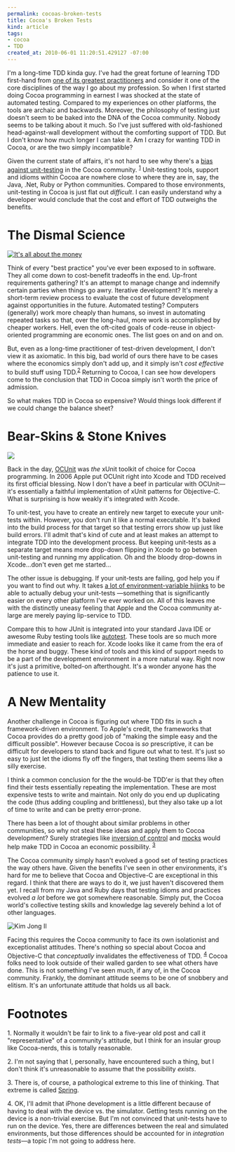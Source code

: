```yaml
--- 
permalink: cocoas-broken-tests
title: Cocoa's Broken Tests
kind: article
tags: 
- cocoa
- TDD
created_at: 2010-06-01 11:20:51.429127 -07:00
---
```


I'm a long-time TDD kinda guy. I've had the great fortune of learning TDD
first-hand from [one of its greatest practitioners](http://en.wikipedia.org/wiki/Kent_Beck "Kent Beck - Wikipedia,the free encyclopedia")
and consider it one of the core disciplines of the way I go about my
profession. So when I first started doing Cocoa programming in earnest I was
shocked at the state of automated testing. Compared to my experiences on other
platforms, the tools are archaic and backwards. Moreover, the philosophy of
testing just doesn't seem to be baked into the DNA of the Cocoa community.
Nobody seems to be talking about it much. So I've just suffered with
old-fashioned head-against-wall development without the comforting support of
TDD. But I don't know how much longer I can take it. Am I crazy for wanting
TDD in Cocoa, or are the two simply incompatible?

Given the current state of affairs, it's not hard to see why there's a 
[bias against unit-testing](http://www.wilshipley.com/blog/2005/09/unit-testing-is-teh-suck-urr.html "Call Me Fishmeal.: Unit testing is teh suck, Urr.") 
in the Cocoa community. <sup><a href="#note1">1</a></sup> Unit-testing tools,
support and idioms within Cocoa are nowhere close to where they are in, say,
the Java, .Net, Ruby or Python communities. Compared to those environments,
unit-testing in Cocoa is just flat out *difficult*. I can easily understand
why a developer would conclude that the cost and effort of TDD outweighs the
benefits.

# The Dismal Science #

[<img src="http://farm1.static.flickr.com/178/399875844_16660fd4bf_m.jpg" class="left" alt="It's all about the money">](http://www.flickr.com/photos/janbrasna/399875844/ "Currencies on Flickr - Photo Sharing!")

Think of every "best practice" you've ever been exposed to in software. They
all come down to cost-benefit tradeoffs in the end. Up-front requirements
gathering? It's an attempt to manage change and indemnify certain parties when
things go awry. Iterative development? It's merely a short-term review process
to evaluate the cost of future development against opportunities in the
future. Automated testing? Computers (generally) work more cheaply than
humans, so invest in automating repeated tasks so that, over the long-haul,
more work is accomplished by cheaper workers. Hell, even the oft-cited goals
of code-reuse in object-oriented programming are economic ones. The list goes
on and on and on.

But, even as a long-time practitioner of test-driven development, I don't view
it as axiomatic. In this big, bad world of ours there have to be cases where
the economics simply don't add up, and it simply isn't *cost effective* to
build stuff using TDD.<sup><a href="#note2">2</a></sup> Returning to
Cocoa, I can see how developers come to the conclusion that TDD in Cocoa
simply isn't worth the price of admission.

So what makes TDD in Cocoa so expensive? Would things look different if we
could change the balance sheet?

# Bear-Skins & Stone Knives #

[<img src="http://farm1.static.flickr.com/169/368093250_8fa93d209a_m.jpg" class="right"/>](http://www.flickr.com/photos/g_originals/368093250/ "working hand on Flickr - Photo Sharing!")

Back in the day, [OCUnit](http://www.sente.ch/software/ocunit/ "Sen:te - OCUnit") 
was *the* xUnit toolkit of choice for Cocoa programming. In 2006
Apple put OCUnit right into Xcode and TDD received its first official
blessing. Now I don't have a beef in particular with OCUnit&mdash;it's
essentially a faithful implementation of xUnit patterns for Objective-C. What
is surprising is how weakly it's integrated with Xcode.

To unit-test, you have to create an entirely new target to execute your
unit-tests within. However, you don't run it like a normal executable. It's
baked into the build process for that target so that testing errors show up
just like build errors. I'll admit that's kind of cute and at least makes an
attempt to integrate TDD into the development process. But keeping unit-tests
as a separate target means more drop-down flipping in Xcode to go between
unit-testing and running my application. Oh and the bloody drop-downs in
Xcode&hellip;don't even get me started&hellip;

The other issue is debugging. If your unit-tests are failing, god help you if
you want to find out why. It takes [a lot of environment-variable hijinks](http://chanson.livejournal.com/120740.html "Chris Hanson - Xcode: Debugging Cocoa application unit tests") 
to be able to actually debug your unit-tests &mdash;something that is
significantly easier on every other platform I've ever worked on. All of this
leaves me with the distinctly uneasy feeling that Apple and the Cocoa community
at-large are merely paying lip-service to TDD.

Compare this to how JUnit is integrated into your standard Java IDE or
awesome Ruby testing tools like
[autotest](http://www.zenspider.com/ZSS/Products/ZenTest/ "ZenTest: Automated test scaffolding for Ruby"). 
These tools are so much more immediate and easier to reach for. Xcode looks
like it came from the era of the horse and buggy. These kind of tools and this
kind of support needs to be a part of the development environment in a
more natural way. Right now it's just a primitive, bolted-on afterthought. 
It's a wonder anyone has the patience to use it.

# A New Mentality #

Another challenge in Cocoa is figuring out where TDD fits in such a
framework-driven environment. To Apple's credit, the frameworks that Cocoa
provides do a pretty good job of "making the simple easy and the difficult
possible". However because Cocoa is *so* prescriptive, it can be difficult for
developers to stand back and figure out what to test. It's just so easy to
just let the idioms fly off the fingers, that testing them seems like a silly
exercise.

I think a common conclusion for the the would-be TDD'er is that they often
find their tests essentially repeating the implementation. These are most
expensive tests to write and maintain. Not only do you end up duplicating the
code (thus adding coupling and brittleness), but they also take up a lot of
time to write and can be pretty error-prone.

There has been a lot of thought about similar problems in other communities,
so why not steal these ideas and apply them to Cocoa development? Surely
strategies like [inversion of control](http://martinfowler.com/bliki/InversionOfControl.html "MF Bliki: InversionOfControl")
and [mocks](http://www.mulle-kybernetik.com/software/OCMock/ "Mulle kybernetiK -- OCMock")
would help make TDD in Cocoa an economic possibility. <sup><a href="#note3">3</a></sup>

The Cocoa community simply hasn't evolved a good set of testing practices the
way others have. Given the benefits I've seen in other environments, it's hard
for me to believe that Cocoa and Objective-C are exceptional in this regard. I
think that there are ways to do it, we just haven't discovered them yet. I
recall from my Java and Ruby days that testing idioms and practices evolved *a
lot* before we got somewhere reasonable. Simply put, the Cocoa world's
collective testing skills and knowledge lag severely behind a lot of other
languages.

<img class="right" src="/images/2010/06/kim-jong-il.jpg" alt="Kim Jong Il">

Facing this requires the Cocoa community to face its own isolationist and
exceptionalist attitudes. There's nothing so special about Cocoa and
Objective-C that *conceptually* invalidates the effectiveness of TDD. <sup><a
href="#note4">4</a></sup> Cocoa folks need to look outside of their walled
garden to see what others have done. This is not something I've seen much,
if any of, in the Cocoa community. Frankly, the dominant attitude seems to be
one of snobbery and elitism. It's an unfortunate attitude that holds us all back.

# Footnotes #

<p>
<a name="note1"></a>
1. Normally it wouldn't be fair to link to a five-year old post and call
it "representative" of a community's attitude, but I think for an insular
group like Cocoa-nerds, this is totally reasonable.
</p>

<p>
<a name="note2"></a>
2. I'm not saying that I, personally, have encountered such a thing, but
I don't think it's unreasonable to assume that the possibility <em>exists</em>.
</p>

<p>
<a name="note3"></a>
3. There is, of course, a pathological extreme to this line of thinking. That
extreme is called <a href="http://www.springsource.org/" title="SpringSource.org |">Spring</a>.
</p>
<p>
  
<a name="note4"></a>
4. OK, I'll admit that iPhone development is a little different because of
having to deal with the device vs. the simulator. Getting tests running on the
device is a non-trivial exercise. But I'm not convinced that unit-tests have
to run on the device. Yes, there are differences between the real and
simulated environments, but those differences should be accounted for in
<em>integration tests</em>&mdash;a topic I'm not going to address here.
</p>